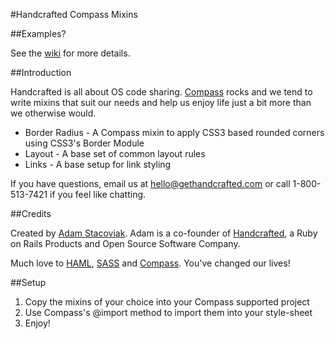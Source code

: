 #Handcrafted Compass Mixins

##Examples?

See the [wiki](http://wiki.github.com/handcrafted/handcrafted-compass-mixins) for more details.

##Introduction

Handcrafted is all about OS code sharing. [Compass](http://compass-style.org/) rocks and we tend to write mixins that suit our needs and help us enjoy life just a bit more than we otherwise would.

* Border Radius - A Compass mixin to apply CSS3 based rounded corners using CSS3's Border Module
* Layout - A base set of common layout rules
* Links - A base setup for link styling

If you have questions, email us at [hello@gethandcrafted.com](mailto:hello@gethandcrafted.com) or call 1-800-513-7421 if you feel like chatting.

##Credits

Created by [Adam Stacoviak](http://www.adamstacoviak.com/ "Adam Stacoviak | Freelance Ruby on Rails Front-end Developer"). Adam is a co-founder of [Handcrafted](http://gethandcrafted.com/ "Handcrafted &ndash; Ruby on Rails Products and Open Source Software"), a Ruby on Rails Products and Open Source Software Company.

Much love to [HAML](http://haml-lang.com/), [SASS](http://sass-lang.com/) and [Compass](http://compass-style.org/). You've changed our lives!

##Setup

1. Copy the mixins of your choice into your Compass supported project
2. Use Compass's @import method to import them into your style-sheet
3. Enjoy!